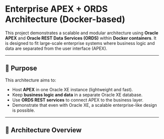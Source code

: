 # Enterprise APEX + ORDS Architecture (Docker-based)

This project demonstrates a scalable and modular architecture using **Oracle APEX** and **Oracle REST Data Services (ORDS)** within **Docker containers**. It is designed to fit large-scale enterprise systems where business logic and data are separated from the user interface (APEX).

---

## 🚀 Purpose

This architecture aims to:

- Host **APEX** in one Oracle XE instance (lightweight and fast).
- Keep **business logic and data** in a separate Oracle XE database.
- Use **ORDS REST services** to connect APEX to the business layer.
- Demonstrate that even with Oracle XE, a scalable enterprise-like design is possible.

---

## 🧱 Architecture Overview

